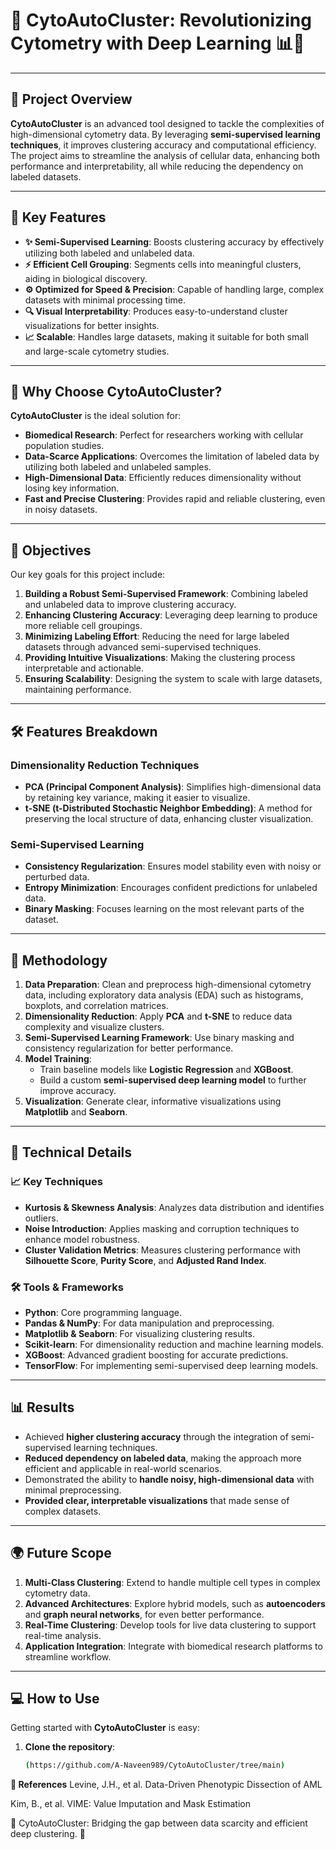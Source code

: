 # 🚀 CytoAutoCluster: Revolutionizing Cytometry with Deep Learning 📊🔬
---

## 🌟 Project Overview

**CytoAutoCluster** is an advanced tool designed to tackle the complexities of high-dimensional cytometry data. By leveraging **semi-supervised learning techniques**, it improves clustering accuracy and computational efficiency. The project aims to streamline the analysis of cellular data, enhancing both performance and interpretability, all while reducing the dependency on labeled datasets.

---

## 🔑 Key Features

- **✨ Semi-Supervised Learning**: Boosts clustering accuracy by effectively utilizing both labeled and unlabeled data.
- **⚡ Efficient Cell Grouping**: Segments cells into meaningful clusters, aiding in biological discovery.
- **⚙️ Optimized for Speed & Precision**: Capable of handling large, complex datasets with minimal processing time.
- **🔍 Visual Interpretability**: Produces easy-to-understand cluster visualizations for better insights.
- **📈 Scalable**: Handles large datasets, making it suitable for both small and large-scale cytometry studies.

---

## 🔎 Why Choose CytoAutoCluster?

**CytoAutoCluster** is the ideal solution for:

- **Biomedical Research**: Perfect for researchers working with cellular population studies.
- **Data-Scarce Applications**: Overcomes the limitation of labeled data by utilizing both labeled and unlabeled samples.
- **High-Dimensional Data**: Efficiently reduces dimensionality without losing key information.
- **Fast and Precise Clustering**: Provides rapid and reliable clustering, even in noisy datasets.

---

## 🎯 Objectives

Our key goals for this project include:

1. **Building a Robust Semi-Supervised Framework**: Combining labeled and unlabeled data to improve clustering accuracy.
2. **Enhancing Clustering Accuracy**: Leveraging deep learning to produce more reliable cell groupings.
3. **Minimizing Labeling Effort**: Reducing the need for large labeled datasets through advanced semi-supervised techniques.
4. **Providing Intuitive Visualizations**: Making the clustering process interpretable and actionable.
5. **Ensuring Scalability**: Designing the system to scale with large datasets, maintaining performance.

---

## 🛠️ Features Breakdown

### Dimensionality Reduction Techniques

- **PCA (Principal Component Analysis)**: Simplifies high-dimensional data by retaining key variance, making it easier to visualize.
- **t-SNE (t-Distributed Stochastic Neighbor Embedding)**: A method for preserving the local structure of data, enhancing cluster visualization.

### Semi-Supervised Learning

- **Consistency Regularization**: Ensures model stability even with noisy or perturbed data.
- **Entropy Minimization**: Encourages confident predictions for unlabeled data.
- **Binary Masking**: Focuses learning on the most relevant parts of the dataset.

---

## 🧬 Methodology

1. **Data Preparation**: Clean and preprocess high-dimensional cytometry data, including exploratory data analysis (EDA) such as histograms, boxplots, and correlation matrices.
2. **Dimensionality Reduction**: Apply **PCA** and **t-SNE** to reduce data complexity and visualize clusters.
3. **Semi-Supervised Learning Framework**: Use binary masking and consistency regularization for better performance.
4. **Model Training**: 
   - Train baseline models like **Logistic Regression** and **XGBoost**.
   - Build a custom **semi-supervised deep learning model** to further improve accuracy.
5. **Visualization**: Generate clear, informative visualizations using **Matplotlib** and **Seaborn**.

---

## 🧪 Technical Details

### 📈 Key Techniques

- **Kurtosis & Skewness Analysis**: Analyzes data distribution and identifies outliers.
- **Noise Introduction**: Applies masking and corruption techniques to enhance model robustness.
- **Cluster Validation Metrics**: Measures clustering performance with **Silhouette Score**, **Purity Score**, and **Adjusted Rand Index**.

### 🛠️ Tools & Frameworks

- **Python**: Core programming language.
- **Pandas & NumPy**: For data manipulation and preprocessing.
- **Matplotlib & Seaborn**: For visualizing clustering results.
- **Scikit-learn**: For dimensionality reduction and machine learning models.
- **XGBoost**: Advanced gradient boosting for accurate predictions.
- **TensorFlow**: For implementing semi-supervised deep learning models.

---

## 📊 Results

- Achieved **higher clustering accuracy** through the integration of semi-supervised learning techniques.
- **Reduced dependency on labeled data**, making the approach more efficient and applicable in real-world scenarios.
- Demonstrated the ability to **handle noisy, high-dimensional data** with minimal preprocessing.
- **Provided clear, interpretable visualizations** that made sense of complex datasets.

---

## 🌍 Future Scope

1. **Multi-Class Clustering**: Extend to handle multiple cell types in complex cytometry data.
2. **Advanced Architectures**: Explore hybrid models, such as **autoencoders** and **graph neural networks**, for even better performance.
3. **Real-Time Clustering**: Develop tools for live data clustering to support real-time analysis.
4. **Application Integration**: Integrate with biomedical research platforms to streamline workflow.

---

## 💻 How to Use

Getting started with **CytoAutoCluster** is easy:

1. **Clone the repository**:
   ```bash
   (https://github.com/A-Naveen989/CytoAutoCluster/tree/main)
**📜 References**
Levine, J.H., et al.
Data-Driven Phenotypic Dissection of AML

Kim, B., et al.
VIME: Value Imputation and Mask Estimation

🌟 CytoAutoCluster: Bridging the gap between data scarcity and efficient deep clustering. 🌟
